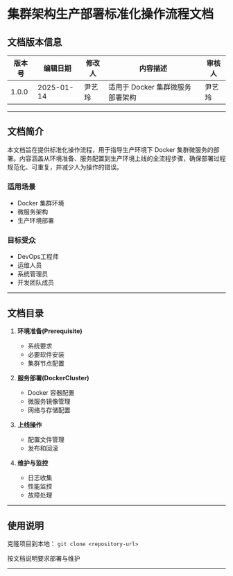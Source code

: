 # 集群架构生产部署标准化操作流程文档

## 文档版本信息

| 版本号 | 编辑日期   | 修改人  | 内容描述                    | 审核人  |
|--------|------------|---------|-----------------------------|---------|
| 1.0.0  | 2025-01-14 | 尹艺玲  | 适用于 Docker 集群微服务部署架构 | 尹艺玲  |

---

## 文档简介

本文档旨在提供标准化操作流程，用于指导生产环境下 Docker 集群微服务的部署。内容涵盖从环境准备、服务配置到生产环境上线的全流程步骤，确保部署过程规范化、可重复，并减少人为操作的错误。

### 适用场景

- Docker 集群环境
- 微服务架构
- 生产环境部署

### 目标受众

- DevOps工程师
- 运维人员
- 系统管理员
- 开发团队成员

---

## 文档目录

1. **环境准备(Prerequisite)**
   - 系统要求
   - 必要软件安装
   - 集群节点配置

2. **服务部署(DockerCluster)**
   - Docker 容器配置
   - 微服务镜像管理
   - 网络与存储配置

3. **上线操作**
   - 配置文件管理
   - 发布和回滚

4. **维护与监控**
   - 日志收集
   - 性能监控
   - 故障处理

---

## 使用说明
克隆项目到本地：
``` git clone <repository-url> ```

按文档说明要求部署与维护

---

